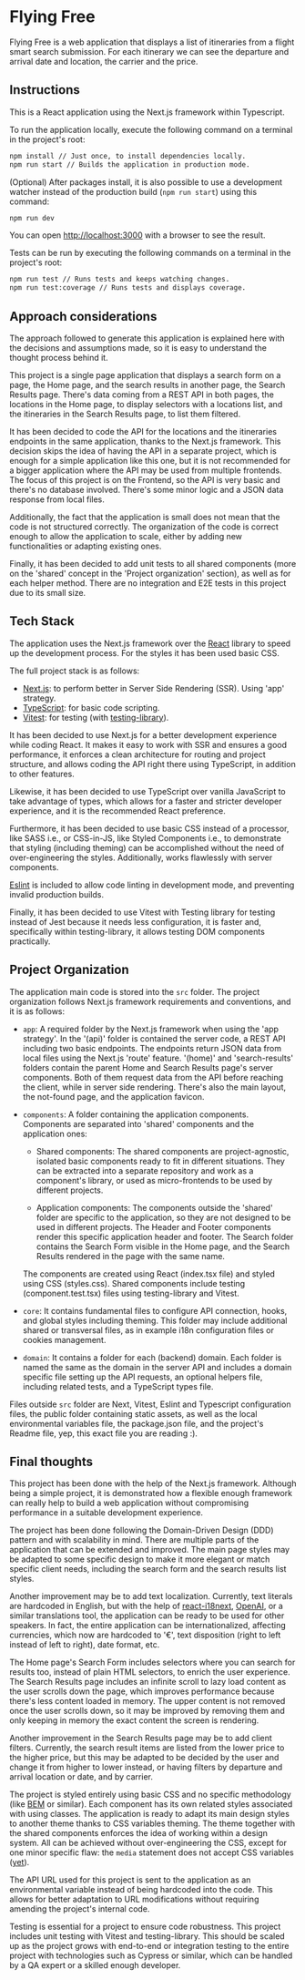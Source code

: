 # Flying Free

Flying Free is a web application that displays a list of itineraries from a flight smart search submission. For each itinerary we can see the departure and arrival date and location, the carrier and the price.

## Instructions

This is a React application using the Next.js framework within Typescript.

To run the application locally, execute the following command on a terminal in the project's root:


```bash
npm install // Just once, to install dependencies locally.
npm run start // Builds the application in production mode.
```

(Optional) After packages install, it is also possible to use a development watcher instead of the production build (`npm run start`) using this command:

```bash
npm run dev
```

You can open [http://localhost:3000](http://localhost:3000) with a browser to see the result.

Tests can be run by executing the following commands on a terminal in the project's root:

```bash
npm run test // Runs tests and keeps watching changes.
npm run test:coverage // Runs tests and displays coverage.
```


## Approach considerations

The approach followed to generate this application is explained here with the decisions and assumptions made, so it is easy to understand the thought process behind it.

This project is a single page application that displays a search form on a page, the Home page, and the search results in another page, the Search Results page. There's data coming from a REST API in both pages, the locations in the Home page, to display selectors with a locations list, and the itineraries in the Search Results page, to list them filtered. 

It has been decided to code the API for the locations and the itineraries endpoints in the same application, thanks to the Next.js framework. This decision skips the idea of having the API in a separate project, which is enough for a simple application like this one, but it is not recommended for a bigger application where the API may be used from multiple frontends.
The focus of this project is on the Frontend, so the API is very basic and there's no database involved. There's some minor logic and a JSON data response from local files.

Additionally, the fact that the application is small does not mean that the code is not structured correctly. The organization of the code is correct enough to allow the application to scale, either by adding new functionalities or adapting existing ones.

Finally, it has been decided to add unit tests to all shared components (more on the 'shared' concept in the 'Project organization' section), as well as for each helper method. There are no integration and E2E tests in this project due to its small size.


## Tech Stack

The application uses the Next.js framework over the [React](https://react.dev/) library to speed up the development process. For the styles it has been used basic CSS.

The full project stack is as follows:
- [Next.js](https://nextjs.org/): to perform better in Server Side Rendering (SSR). Using 'app' strategy.
- [TypeScript](https://www.typescriptlang.org/): for basic code scripting.
- [Vitest](https://vitest.dev/): for testing (with [testing-library](https://testing-library.com/)).

It has been decided to use Next.js for a better development experience while coding React. It makes it easy to work with SSR and ensures a good performance, it enforces a clean architecture for routing and project structure, and allows coding the API right there using TypeScript, in addition to other features.

Likewise, it has been decided to use TypeScript over vanilla JavaScript to take advantage of types, which allows for a faster and stricter developer experience, and it is the recommended React preference.

Furthermore, it has been decided to use basic CSS instead of a processor, like SASS i.e., or CSS-in-JS, like Styled Components i.e., to demonstrate that styling (including theming) can be accomplished without the need of over-engineering the styles. Additionally, works flawlessly with server components.

[Eslint](https://eslint.org/) is included to allow code linting in development mode, and preventing invalid production builds.

Finally, it has been decided to use Vitest with Testing library for testing instead of Jest because it needs less configuration, it is faster and, specifically within testing-library, it allows testing DOM components practically.


## Project Organization

The application main code is stored into the `src` folder. The project organization follows Next.js framework requirements and conventions, and it is as follows:

- `app`: A required folder by the Next.js framework when using the 'app strategy'. In the '(api)' folder is contained the server code, a REST API including two basic endpoints. The endpoints return JSON data from local files using the Next.js 'route' feature. '(home)' and 'search-results' folders contain the parent Home and Search Results page's server components. Both of them request data from the API before reaching the client, while in server side rendering. There's also the main layout, the not-found page, and the application favicon.

- `components`: A folder containing the application components. Components are separated into 'shared' components and the application ones:

    - Shared components: The shared components are project-agnostic, isolated basic components ready to fit in different situations. They can be extracted into a separate repository and work as a component's library, or used as micro-frontends to be used by different projects.

    - Application components: The components outside the 'shared' folder are specific to the application, so they are not designed to be used in different projects. The Header and Footer components render this specific application header and footer. The Search folder contains the Search Form visible in the Home page, and the Search Results rendered in the page with the same name.

    The components are created using React (index.tsx file) and styled using CSS (styles.css). Shared components include testing (component.test.tsx) files using testing-library and Vitest.

- `core`: It contains fundamental files to configure API connection, hooks, and global styles including theming. This folder may include additional shared or transversal files, as in example i18n configuration files or cookies management.

- `domain`: It contains a folder for each (backend) domain. Each folder is named the same as the domain in the server API and includes a domain specific file setting up the API requests, an optional helpers file, including related tests, and a TypeScript types file.

Files outside `src` folder are Next, Vitest, Eslint and Typescript configuration files, the public folder containing static assets, as well as the local environmental variables file, the package.json file, and the project's Readme file, yep, this exact file you are reading :).


## Final thoughts

This project has been done with the help of the Next.js framework. Although being a simple project, it is demonstrated how a flexible enough framework can really help to build a web application without compromising performance in a suitable development experience. 

The project has been done following the Domain-Driven Design (DDD) pattern and with scalability in mind. There are multiple parts of the application that can be extended and improved. The main page styles may be adapted to some specific design to make it more elegant or match specific client needs, including the search form and the search results list styles.

Another improvement may be to add text localization. Currently, text literals are hardcoded in English, but with the help of [react-i18next](https://react.i18next.com/), [OpenAI](https://platform.openai.com/docs/overview), or a similar translations tool, the application can be ready to be used for other speakers. In fact, the entire application can be internationalized, affecting currencies, which now are hardcoded to '€', text disposition (right to left instead of left to right), date format, etc.

The Home page's Search Form includes selectors where you can search for results too, instead of plain HTML selectors, to enrich the user experience. The Search Results page includes an infinite scroll to lazy load content as the user scrolls down the page, which improves performance because there's less content loaded in memory. The upper content is not removed once the user scrolls down, so it may be improved by removing them and only keeping in memory the exact content the screen is rendering.

Another improvement in the Search Results page may be to add client filters. Currently, the search result items are listed from the lower price to the higher price, but this may be adapted to be decided by the user and change it from higher to lower instead, or having filters by departure and arrival location or date, and by carrier.

The project is styled entirely using basic CSS and no specific methodology (like [BEM](https://getbem.com/) or similar). Each component has its own related styles associated with using classes. The application is ready to adapt its main design styles to another theme thanks to CSS variables theming. The theme together with the shared components enforces the idea of working within a design system. All can be achieved without over-engineering the CSS, except for one minor specific flaw: the `media` statement does not accept CSS variables ([yet](https://drafts.csswg.org/css-env-1/)).

The API URL used for this project is sent to the application as an environmental variable instead of being hardcoded into the code. This allows for better adaptation to URL modifications without requiring amending the project's internal code. 

Testing is essential for a project to ensure code robustness. This project includes unit testing with Vitest and testing-library. This should be scaled up as the project grows with end-to-end or integration testing to the entire project with technologies such as Cypress or similar, which can be handled by a QA expert or a skilled enough developer.

